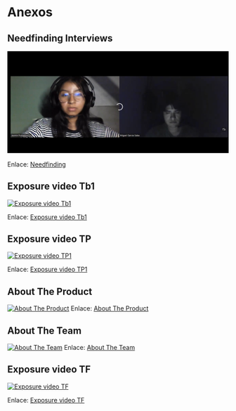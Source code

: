 # Anexos
## Needfinding Interviews

[![Needfinding Interviews](https://raw.githubusercontent.com/NexusNova-IOT/upc-pre-202302-si572-SW71-nexusnova-report/tb1/Resources/interviews/entrevista-3.png)](https://upcedupe-my.sharepoint.com/personal/u201919381_upc_edu_pe/_layouts/15/stream.aspx?id=%2Fpersonal%2Fu201919381%5Fupc%5Fedu%5Fpe%2FDocuments%2Fupc%2Dpre%2D202302%2Dsi572%2DWX82%2Dadventurehub%2Dneedfinding%2Emp4&nav=eyJyZWZlcnJhbEluZm8iOnsicmVmZXJyYWxBcHAiOiJTdHJlYW1XZWJBcHAiLCJyZWZlcnJhbFZpZXciOiJTaGFyZURpYWxvZyIsInJlZmVycmFsQXBwUGxhdGZvcm0iOiJXZWIiLCJyZWZlcnJhbE1vZGUiOiJ2aWV3In19&nav=eyJyZWZlcnJhbEluZm8iOnsicmVmZXJyYWxBcHAiOiJTdHJlYW1XZWJBcHAiLCJyZWZlcnJhbFZpZXciOiJTaGFyZURpYWxvZyIsInJlZmVycmFsQXBwUGxhdGZvcm0iOiJXZWIiLCJyZWZlcnJhbE1vZGUiOiJ2aWV3In19&ga=1)

Enlace: [Needfinding](https://upcedupe-my.sharepoint.com/personal/u201919381_upc_edu_pe/_layouts/15/stream.aspx?id=%2Fpersonal%2Fu201919381%5Fupc%5Fedu%5Fpe%2FDocuments%2Fupc%2Dpre%2D202302%2Dsi572%2DWX82%2Dadventurehub%2Dneedfinding%2Emp4&nav=eyJyZWZlcnJhbEluZm8iOnsicmVmZXJyYWxBcHAiOiJTdHJlYW1XZWJBcHAiLCJyZWZlcnJhbFZpZXciOiJTaGFyZURpYWxvZyIsInJlZmVycmFsQXBwUGxhdGZvcm0iOiJXZWIiLCJyZWZlcnJhbE1vZGUiOiJ2aWV3In19&nav=eyJyZWZlcnJhbEluZm8iOnsicmVmZXJyYWxBcHAiOiJTdHJlYW1XZWJBcHAiLCJyZWZlcnJhbFZpZXciOiJTaGFyZURpYWxvZyIsInJlZmVycmFsQXBwUGxhdGZvcm0iOiJXZWIiLCJyZWZlcnJhbE1vZGUiOiJ2aWV3In19&ga=1)

## Exposure video Tb1

[![Exposure video Tb1](https://raw.githubusercontent.com/WX82-06-Arquitectura-de-Swe-Emergentes/upc-pre-202302-si572-SW71-adventurahub-report/main/resources/collaboration-insights/exposure-tb1.png)](https://upcedupe-my.sharepoint.com/:v:/g/personal/u201919381_upc_edu_pe/EWDjuIwM2qpAucaY6o5gm2YBtg7btPTWU4jhs9TBJv4nXw?e=dmM6an&nav=eyJyZWZlcnJhbEluZm8iOnsicmVmZXJyYWxBcHAiOiJTdHJlYW1XZWJBcHAiLCJyZWZlcnJhbFZpZXciOiJTaGFyZURpYWxvZyIsInJlZmVycmFsQXBwUGxhdGZvcm0iOiJXZWIiLCJyZWZlcnJhbE1vZGUiOiJ2aWV3In19)

Enlace: [Exposure video Tb1](https://upcedupe-my.sharepoint.com/:v:/g/personal/u201919381_upc_edu_pe/EWDjuIwM2qpAucaY6o5gm2YBtg7btPTWU4jhs9TBJv4nXw?e=dmM6an&nav=eyJyZWZlcnJhbEluZm8iOnsicmVmZXJyYWxBcHAiOiJTdHJlYW1XZWJBcHAiLCJyZWZlcnJhbFZpZXciOiJTaGFyZURpYWxvZyIsInJlZmVycmFsQXBwUGxhdGZvcm0iOiJXZWIiLCJyZWZlcnJhbE1vZGUiOiJ2aWV3In19)


## Exposure video TP

[![Exposure video TP1](https://upcedupe-my.sharepoint.com/:v:/g/personal/u201919381_upc_edu_pe/EXq6j9ejM7BHmsIDgMKXg5sBTdADe6x9vuJlyc4owcahzg?e=6tcmro&nav=eyJyZWZlcnJhbEluZm8iOnsicmVmZXJyYWxBcHAiOiJTdHJlYW1XZWJBcHAiLCJyZWZlcnJhbFZpZXciOiJTaGFyZURpYWxvZyIsInJlZmVycmFsQXBwUGxhdGZvcm0iOiJXZWIiLCJyZWZlcnJhbE1vZGUiOiJ2aWV3In19)](https://upcedupe-my.sharepoint.com/:v:/g/personal/u201919381_upc_edu_pe/EXq6j9ejM7BHmsIDgMKXg5sBTdADe6x9vuJlyc4owcahzg?e=6tcmro&nav=eyJyZWZlcnJhbEluZm8iOnsicmVmZXJyYWxBcHAiOiJTdHJlYW1XZWJBcHAiLCJyZWZlcnJhbFZpZXciOiJTaGFyZURpYWxvZyIsInJlZmVycmFsQXBwUGxhdGZvcm0iOiJXZWIiLCJyZWZlcnJhbE1vZGUiOiJ2aWV3In19)

Enlace: [Exposure video TP1](https://upcedupe-my.sharepoint.com/:v:/g/personal/u201919381_upc_edu_pe/EXq6j9ejM7BHmsIDgMKXg5sBTdADe6x9vuJlyc4owcahzg?e=6tcmro&nav=eyJyZWZlcnJhbEluZm8iOnsicmVmZXJyYWxBcHAiOiJTdHJlYW1XZWJBcHAiLCJyZWZlcnJhbFZpZXciOiJTaGFyZURpYWxvZyIsInJlZmVycmFsQXBwUGxhdGZvcm0iOiJXZWIiLCJyZWZlcnJhbE1vZGUiOiJ2aWV3In19)


## About The Product

[![About The Product](https://iot20231.blob.core.windows.net/imgs/report/mob/bout.png)](https://upcedupe-my.sharepoint.com/:v:/g/personal/u201913455_upc_edu_pe/EQjjstdNOzZNkMe1uMUDe9IBxCuoRE-urmlNKyyVGgyPBw?e=6otZ9d)
Enlace: [About The Product](https://upcedupe-my.sharepoint.com/:v:/g/personal/u201913455_upc_edu_pe/EQjjstdNOzZNkMe1uMUDe9IBxCuoRE-urmlNKyyVGgyPBw?e=6otZ9d)

## About The Team

[![About The Team](https://iot20231.blob.core.windows.net/imgs/report/mob/team.png)](https://upcedupe-my.sharepoint.com/:v:/g/personal/u201913455_upc_edu_pe/EWLcggmqaS9ArGE8CnUBzyIBOvbSXhs7lPm6GlBCLDI5ZA?e=c5z4qF)
Enlace: [About The Team](https://upcedupe-my.sharepoint.com/:v:/g/personal/u201913455_upc_edu_pe/EWLcggmqaS9ArGE8CnUBzyIBOvbSXhs7lPm6GlBCLDI5ZA?e=c5z4qF)


## Exposure video TF

[![Exposure video TF](https://iot202302.blob.core.windows.net/imgs/report/expo.png)](https://upcedupe-my.sharepoint.com/personal/u201919381_upc_edu_pe/_layouts/15/stream.aspx?id=%2Fpersonal%2Fu201919381%5Fupc%5Fedu%5Fpe%2FDocuments%2Fupc%2Dpre%2D202302%2D%20si572%2Dsw71%2Dadventurehub%2Dexpo%2Dtf%2Emp4&referrer=StreamWebApp%2EWeb&referrerScenario=AddressBarCopied%2Eview)

Enlace: [Exposure video TF](https://upcedupe-my.sharepoint.com/personal/u201919381_upc_edu_pe/_layouts/15/stream.aspx?id=%2Fpersonal%2Fu201919381%5Fupc%5Fedu%5Fpe%2FDocuments%2Fupc%2Dpre%2D202302%2D%20si572%2Dsw71%2Dadventurehub%2Dexpo%2Dtf%2Emp4&referrer=StreamWebApp%2EWeb&referrerScenario=AddressBarCopied%2Eview)
